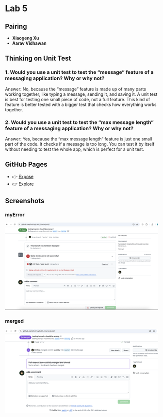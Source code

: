 # Lab 5

## Pairing
- **Xiaogeng Xu**
- **Aarav Vidhawan**

## Thinking on Unit Test
### 1. Would you use a unit test to test the “message” feature of a messaging application? Why or why not?

Answer:
No, because the “message” feature is made up of many parts working together, like typing a message, sending it, and saving it. A unit test is best for testing one small piece of code, not a full feature. This kind of feature is better tested with a bigger test that checks how everything works together.

### 2. Would you use a unit test to test the “max message length” feature of a messaging application? Why or why not?

Answer:
Yes, because the “max message length” feature is just one small part of the code. It checks if a message is too long. You can test it by itself without needing to test the whole app, which is perfect for a unit test.

## GitHub Pages
- 👉 [Expose](https://octfog.github.io/Lab5_Starter/expose)
- 👉 [Explore](https://octfog.github.io/Lab5_Starter/explore)

## Screenshots
### myError
![myError](./myError.png)
### merged
![merged](./merged.png)